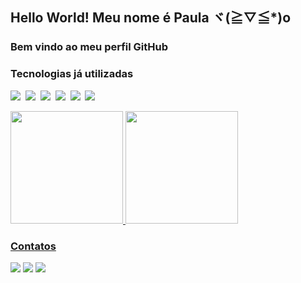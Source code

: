 ## Hello World! Meu nome é Paula ヾ(≧▽≦*)o
### Bem vindo ao meu perfil GitHub

### Tecnologias já utilizadas
<p>
    <img src="https://img.shields.io/badge/HTML5-151515?style=for-the-badge&logo=html5&logoColor=DD58C1"></img>&nbsp;
    <img src="https://img.shields.io/badge/CSS3-151515?style=for-the-badge&logo=css3&logoColor=A960FF"></img>&nbsp;
    <img src="https://img.shields.io/badge/Python-151515?style=for-the-badge&logo=python&logoColor=DD58C1"></img>&nbsp;
    <img src="https://img.shields.io/badge/Node.js-151515?style=for-the-badge&logo=nodedotjs&logoColor=A960FF"></img>&nbsp;    
    <img src="https://img.shields.io/badge/MySQL-151515?style=for-the-badge&logo=mysql&logoColor=DD58C1"></img>&nbsp;
    <img src="https://img.shields.io/badge/JavaScript-151515?style=for-the-badge&logo=javascript&logoColor=A960FF"></img>&nbsp;  
</p>

<div>
<a href="https://github.com/PaulaEmy">
<img height="180em" src="https://github-readme-stats.vercel.app/api?username=PaulaEmy&show_icons=true&theme=jolly"/>
<img height="180em" src="https://github-readme-stats.vercel.app/api/top-langs/?username=PaulaEmy&layout=compact&theme=jolly"/>
</div>


### Contatos
<div>
<a href="https://www.instagram.com/paulatamay_/" target="_blank"><img src="https://img.shields.io/badge/-Instagram-151515?style=for-the-badge&logo=instagram&logoColor=A960FF" target="_blank"></a>
<a href = "mailto:paulaemy8262999@gmail.com"><img src="https://img.shields.io/badge/Gmail-151515?style=for-the-badge&logo=gmail&logoColor=DD58C1" target="_blank"></a>
<a href="https://www.linkedin.com/in/paula-tamay-7a168228a/" target="_blank"><img src="https://img.shields.io/badge/-LinkedIn-151515?style=for-the-badge&logo=linkedin&logoColor=A960FF" target="_blank"></a>   
</div>
